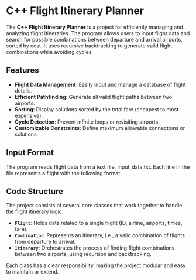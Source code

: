 # C++ Flight Itinerary Planner

The **C++ Flight Itinerary Planner** is a project for efficiently managing and analyzing flight itineraries. The program allows users to input flight data and search for possible combinations between departure and arrival airports, sorted by cost. It uses recursive backtracking to generate valid flight combinations while avoiding cycles.

## Features

- **Flight Data Management**: Easily input and manage a database of flight details.
- **Efficient Pathfinding**: Generate all valid flight paths between two airports.
- **Sorting**: Display solutions sorted by the total fare (cheapest to most expensive).
- **Cycle Detection**: Prevent infinite loops or revisiting airports.
- **Customizable Constraints**: Define maximum allowable connections or solutions.

## Input Format

The program reads flight data from a text file, input_data.txt. Each line in the file represents a flight with the following format:

<Flight ID> <Airline> <Departure Airport> <Arrival Airport> <Departure Time> <Arrival Time> <Fare>

## Code Structure

The project consists of several core classes that work together to handle the flight itinerary logic.

- **`Flight`**: Holds data related to a single flight (ID, airline, airports, times, fare).
- **`Combination`**: Represents an itinerary, i.e., a valid combination of flights from departure to arrival.
- **`Itinerary`**: Orchestrates the process of finding flight combinations between two airports, using recursion and backtracking.

Each class has a clear responsibility, making the project modular and easy to maintain or extend.
